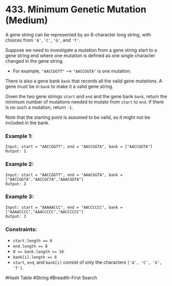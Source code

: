# 433. Minimum Genetic Mutation (Medium)

A gene string can be represented by an 8-character long string, with choices from `'A'`, `'C'`, `'G'`, and `'T'`.

Suppose we need to investigate a mutation from a gene string start to a gene string end where one mutation is defined as one single character changed in the gene string.

- For example, `"AACCGGTT"` --> `"AACCGGTA"` is one mutation.

There is also a gene bank `bank` that records all the valid gene mutations. A gene must be in `bank` to make it a valid gene string.

Given the two gene strings `start` and `end` and the gene bank `bank`, return the minimum number of mutations needed to mutate from `start` to `end`. If there is no such a mutation, return `-1`.

Note that the starting point is assumed to be valid, so it might not be included in the bank.

### Example 1:

```
Input: start = "AACCGGTT", end = "AACCGGTA", bank = ["AACCGGTA"]
Output: 1
```

### Example 2:

```
Input: start = "AACCGGTT", end = "AAACGGTA", bank = ["AACCGGTA","AACCGCTA","AAACGGTA"]
Output: 2
```

### Example 3:

```
Input: start = "AAAAACCC", end = "AACCCCCC", bank = ["AAAACCCC","AAACCCCC","AACCCCCC"]
Output: 3
```

### Constraints:

- `start.length == 8`
- `end.length == 8`
- `0 <= bank.length <= 10`
- `bank[i].length == 8`
- `start`, `end`, and `bank[i]` consist of only the characters `['A', 'C', 'G', 'T']`.

#Hash Table #String #Breadth-First Search
